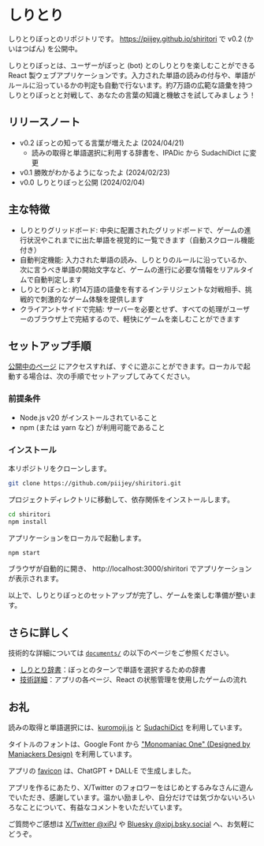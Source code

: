 # しりとり
しりとりぼっとのリポジトリです。
https://piijey.github.io/shiritori で v0.2 (かいはつばん) を公開中。

しりとりぼっとは、ユーザーがぼっと (bot) とのしりとりを楽しむことができる React 製ウェブアプリケーションです。入力された単語の読みの付与や、単語がルールに沿っているかの判定も自動で行ないます。約7万語の広範な語彙を持つしりとりぼっとと対戦して、あなたの言葉の知識と機敏さを試してみましょう！


## リリースノート
- v0.2 ぼっとの知ってる言葉が増えたよ (2024/04/21)
    - 読みの取得と単語選択に利用する辞書を、IPADic から SudachiDict に変更
- v0.1 勝敗がわかるようになったよ (2024/02/23)
- v0.0 しりとりぼっと公開 (2024/02/04)

## 主な特徴
- しりとりグリッドボード: 中央に配置されたグリッドボードで、ゲームの進行状況やこれまでに出た単語を視覚的に一覧できます（自動スクロール機能付き）
- 自動判定機能: 入力された単語の読み、しりとりのルールに沿っているか、次に言うべき単語の開始文字など、ゲームの進行に必要な情報をリアルタイムで自動判定します
- しりとりぼっと: 約14万語の語彙を有するインテリジェントな対戦相手、挑戦的で刺激的なゲーム体験を提供します
- クライアントサイドで完結: サーバーを必要とせず、すべての処理がユーザーのブラウザ上で完結するので、軽快にゲームを楽しむことができます


## セットアップ手順
[公開中のページ](https://piijey.github.io/shiritori) にアクセスすれば、すぐに遊ぶことができます。ローカルで起動する場合は、次の手順でセットアップしてみてください。

### 前提条件
- Node.js v20 がインストールされていること
- npm (または yarn など) が利用可能であること

### インストール
本リポジトリをクローンします。
```sh
git clone https://github.com/piijey/shiritori.git
```

プロジェクトディレクトリに移動して、依存関係をインストールします。
```sh
cd shiritori
npm install
```

アプリケーションをローカルで起動します。
```sh
npm start
```
ブラウザが自動的に開き、 http://localhost:3000/shiritori でアプリケーションが表示されます。

以上で、しりとりぼっとのセットアップが完了し、ゲームを楽しむ準備が整います。


## さらに詳しく

技術的な詳細については [`documents/`](./documents/) の以下のページをご参照ください。

- [しりとり辞書](./shiritori_dict/shiritori_dict_sudachi.md)：ぼっとのターンで単語を選択するための辞書
- [技術詳細](./documents/details.md)：アプリの各ページ、React の状態管理を使用したゲームの流れ


## お礼
読みの取得と単語選択には、[kuromoji.js](https://github.com/takuyaa/kuromoji.js) と [SudachiDict](https://github.com/WorksApplications/SudachiDict) を利用しています。

タイトルのフォントは、Google Font から ["Monomaniac One" (Designed by Maniackers Design)](https://fonts.google.com/specimen/Monomaniac+One) を利用しています。

アプリの [favicon](./public/favicon.ico) は、ChatGPT + DALL·E で生成しました。

アプリを作るにあたり、X/Twitter のフォロワーをはじめとするみなさんに遊んでいただき、感謝しています。温かい励ましや、自分だけでは気づかないいろいろなことについて、有益なコメントをいただいています。

ご質問やご感想は [X/Twitter @xiPJ](https://twitter.com/xiPJ) や [Bluesky @xipj.bsky.social](https://bsky.app/profile/xipj.bsky.social) へ、お気軽にどうぞ。
